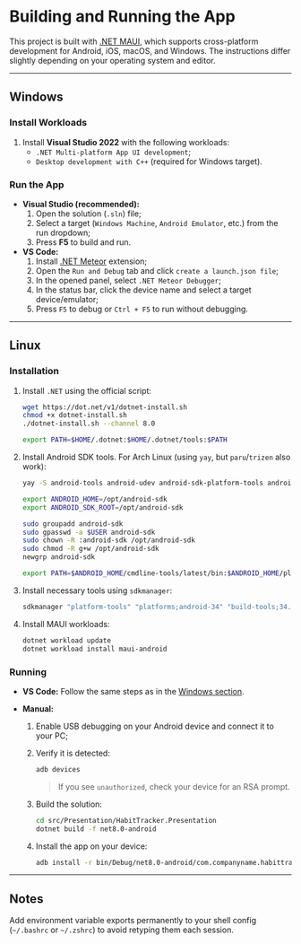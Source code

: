 # Building and Running the App

This project is built with [.NET MAUI](https://learn.microsoft.com/dotnet/maui), which supports cross-platform development for Android, iOS, macOS, and Windows.
The instructions differ slightly depending on your operating system and editor.

---

## Windows

### Install Workloads

1. Install **Visual Studio 2022** with the following workloads:
   - `.NET Multi-platform App UI development`;
   - `Desktop development with C++` (required for Windows target).

### Run the App

- **Visual Studio (recommended):**
  1. Open the solution (`.sln`) file;
  1. Select a target (`Windows Machine`, `Android Emulator`, etc.) from the run dropdown;
  1. Press **F5** to build and run.
- **VS Code:**
  1. Install [.NET Meteor](https://marketplace.visualstudio.com/items?itemName=nromanov.dotnet-meteor) extension;
  1. Open the `Run and Debug` tab and click `create a launch.json file`;
  1. In the opened panel, select `.NET Meteor Debugger`;
  1. In the status bar, click the device name and select a target device/emulator;
  1. Press `F5` to debug or `Ctrl + F5` to run without debugging.

---

## Linux

### Installation

1. Install `.NET` using the official script:
   ```sh
   wget https://dot.net/v1/dotnet-install.sh
   chmod +x dotnet-install.sh
   ./dotnet-install.sh --channel 8.0

   export PATH=$HOME/.dotnet:$HOME/.dotnet/tools:$PATH
   ```
1. Install Android SDK tools. For Arch Linux (using `yay`, but `paru`/`trizen` also work):
   ```sh
   yay -S android-tools android-udev android-sdk-platform-tools android-sdk-cmdline-tools-latest

   export ANDROID_HOME=/opt/android-sdk
   export ANDROID_SDK_ROOT=/opt/android-sdk

   sudo groupadd android-sdk
   sudo gpasswd -a $USER android-sdk
   sudo chown -R :android-sdk /opt/android-sdk
   sudo chmod -R g+w /opt/android-sdk
   newgrp android-sdk

   export PATH=$ANDROID_HOME/cmdline-tools/latest/bin:$ANDROID_HOME/platform-tools:$PATH
   ```
1. Install necessary tools using `sdkmanager`:
   ```sh
   sdkmanager "platform-tools" "platforms;android-34" "build-tools;34.0.0"
   ```
1. Install MAUI workloads:
   ```sh
   dotnet workload update
   dotnet workload install maui-android
   ```

### Running

- **VS Code:**
  Follow the same steps as in the [Windows section](#windows).

- **Manual:**
  1. Enable USB debugging on your Android device and connect it to your PC;
  1. Verify it is detected:
     ```sh
     adb devices
     ```

     > If you see `unauthorized`, check your device for an RSA prompt.
  1. Build the solution:
     ```sh
     cd src/Presentation/HabitTracker.Presentation
     dotnet build -f net8.0-android
     ```
  1. Install the app on your device:
     ```sh
     adb install -r bin/Debug/net8.0-android/com.companyname.habittracker.presentation-Signed.apk
     ```

---

## Notes

Add environment variable exports permanently to your shell config (`~/.bashrc` or `~/.zshrc`) to avoid retyping them each session.
